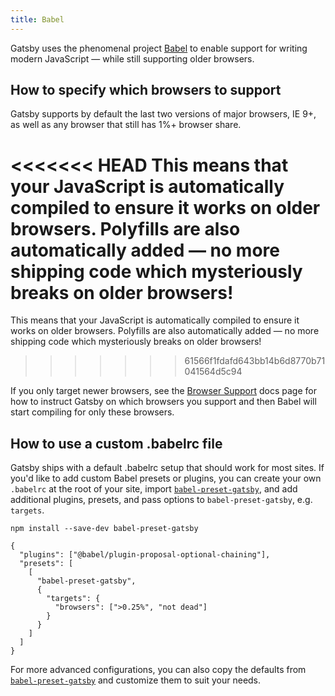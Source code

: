 ```yaml
---
title: Babel
---
```


Gatsby uses the phenomenal project [Babel](https://babeljs.io/) to enable support for writing modern JavaScript — while still supporting older browsers.

## How to specify which browsers to support

Gatsby supports by default the last two versions of major browsers, IE 9+, as well as any browser that still has 1%+ browser share.

<<<<<<< HEAD
This means that your JavaScript is automatically compiled to ensure it works on older browsers.
Polyfills are also automatically added — no more shipping code which mysteriously
breaks on older browsers!
=======
This means that your JavaScript is automatically compiled to ensure it works on older browsers. Polyfills are also automatically added — no more shipping code which mysteriously breaks on older browsers!
>>>>>>> 61566f1fdafd643bb14b6d8770b71041564d5c94

If you only target newer browsers, see the [Browser Support](/docs/browser-support/) docs page for how to instruct Gatsby on which browsers you support and then Babel will start compiling for only these browsers.

## How to use a custom .babelrc file

Gatsby ships with a default .babelrc setup that should work for most sites. If you'd like to add custom Babel presets or plugins, you can create your own `.babelrc` at the root of your site, import [`babel-preset-gatsby`](https://github.com/gatsbyjs/gatsby/tree/master/packages/babel-preset-gatsby), and add additional plugins, presets, and pass options to `babel-preset-gatsby`, e.g. `targets`.

```shell
npm install --save-dev babel-preset-gatsby
```

<!-- prettier-ignore-start -->
```json:title=.babelrc
{
  "plugins": ["@babel/plugin-proposal-optional-chaining"],
  "presets": [
    [
      "babel-preset-gatsby",
      {
        "targets": {
          "browsers": [">0.25%", "not dead"]
        }
      }
    ]
  ]
}
```
<!-- prettier-ignore-end -->

For more advanced configurations, you can also copy the defaults from [`babel-preset-gatsby`](https://github.com/gatsbyjs/gatsby/tree/master/packages/babel-preset-gatsby) and customize them to suit your needs.
